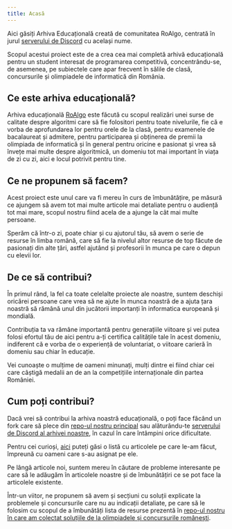 ```yaml
---
title: Acasă
---
```


Aici găsiți Arhiva Educațională creată de comunitatea RoAlgo, centrată în jurul [serverului de Discord](https://discord.gg/roalgo) cu același nume.

Scopul acestui proiect este de a crea cea mai completă arhivă educațională pentru un student interesat de programarea competitivă, concentrându-se, de asemenea, pe subiectele care apar frecvent în sălile de clasă, concursurile și olimpiadele de informatică din România.

## Ce este arhiva educațională?

Arhiva educațională [RoAlgo](https://discord.gg/roalgo) este făcută cu scopul realizări unei surse de calitate despre algoritmi care să fie folositori pentru toate nivelurile, fie că e vorba de aprofundarea lor pentru orele de la clasă, pentru examenele de bacalaureat și admitere, pentru participarea și obținerea de premii la olimpiada de informatică și în general pentru oricine e pasionat și vrea să învețe mai multe despre algoritmică, un domeniu tot mai important în viața de zi cu zi, aici e locul potrivit pentru tine.

## Ce ne propunem să facem?

Acest proiect este unul care va fi mereu în curs de îmbunătățire, pe măsură ce ajungem să avem tot mai multe articole mai detaliate pentru o audiență tot mai mare, scopul nostru fiind acela de a ajunge la cât mai multe persoane.

Sperăm că într-o zi, poate chiar și cu ajutorul tău, să avem o serie de resurse în limba română, care să fie la nivelul altor resurse de top făcute de pasionați din alte țări, astfel ajutând și profesorii în munca pe care o depun cu elevii lor.

## De ce să contribui?

În primul rând, la fel ca toate celelalte proiecte ale noastre, suntem deschiși oricărei persoane care vrea să ne ajute în munca noastră de a ajuta țara noastră să rămână unul din jucătorii importanți în informatica europeană și mondială.

Contribuția ta va rămâne importantă pentru generațiile viitoare și vei putea folosi efortul tău de aici pentru a-ți certifica calitățile tale în acest domeniu, indiferent că e vorba de o experiență de voluntariat, o viitoare carieră în domeniu sau chiar în educație.

Vei cunoaște o mulțime de oameni minunați, mulți dintre ei fiind chiar cei care câștigă medalii an de an la competițiile internaționale din partea României.

## Cum poți contribui?

Dacă vrei să contribui la arhiva noastră educațională, o poți face făcând un fork care să plece din [repo-ul nostru principal](https://github.com/roalgo-discord/arhiva-educationala) sau alăturându-te [serverului de Discord al arhivei noastre](https://discord.gg/bws4gWvcTQ), în cazul în care întâmpini orice dificultate.

Pentru cei curioși, [aici](https://docs.google.com/spreadsheets/d/1wi3YnuU67C-ljbzWh9yoz-H4igwsV4ThSsqwdF8TVyo/edit?gid=1069092145#gid=1069092145) puteți găsi o listă cu articolele pe care le-am făcut, împreună cu oameni care s-au asignat pe ele.

Pe lângă articole noi, suntem mereu în căutare de probleme interesante pe care să le adăugăm în articolele noastre și de îmbunătățiri ce se pot face la articolele existente.

Într-un viitor, ne propunem să avem și secțiuni cu soluții explicate la problemele și concursurile care nu au indicații detaliate, pe care să le folosim cu scopul de a îmbunătăți lista de resurse prezentă în [repo-ul nostru în care am colectat soluțiile de la olimpiadele și concursurile românești](https://github.com/roalgo-discord/Romanian-Olympiad-Solutions).
